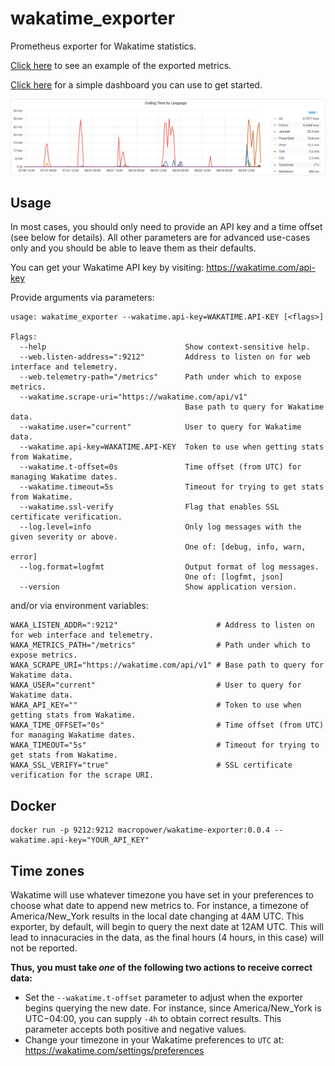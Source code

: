 # wakatime_exporter

Prometheus exporter for Wakatime statistics.

[Click here](METRICS.md) to see an example of the exported metrics.

[Click here](https://grafana.com/grafana/dashboards/12790) for a simple dashboard you can use to get started.

<a href="#"><img src="example.png"></a>

## Usage

In most cases, you should only need to provide an API key and a time offset (see below for details).
All other parameters are for advanced use-cases only and you should be able to leave them as their defaults.

You can get your Wakatime API key by visiting: https://wakatime.com/api-key

Provide arguments via parameters:

```text
usage: wakatime_exporter --wakatime.api-key=WAKATIME.API-KEY [<flags>]

Flags:
  --help                               Show context-sensitive help.
  --web.listen-address=":9212"         Address to listen on for web interface and telemetry.
  --web.telemetry-path="/metrics"      Path under which to expose metrics.
  --wakatime.scrape-uri="https://wakatime.com/api/v1"
                                       Base path to query for Wakatime data.
  --wakatime.user="current"            User to query for Wakatime data.
  --wakatime.api-key=WAKATIME.API-KEY  Token to use when getting stats from Wakatime.
  --wakatime.t-offset=0s               Time offset (from UTC) for managing Wakatime dates.
  --wakatime.timeout=5s                Timeout for trying to get stats from Wakatime.
  --wakatime.ssl-verify                Flag that enables SSL certificate verification.
  --log.level=info                     Only log messages with the given severity or above.
                                       One of: [debug, info, warn, error]
  --log.format=logfmt                  Output format of log messages.
                                       One of: [logfmt, json]
  --version                            Show application version.
```

and/or via environment variables:

```
WAKA_LISTEN_ADDR=":9212"                      # Address to listen on for web interface and telemetry.
WAKA_METRICS_PATH="/metrics"                  # Path under which to expose metrics.
WAKA_SCRAPE_URI="https://wakatime.com/api/v1" # Base path to query for Wakatime data.
WAKA_USER="current"                           # User to query for Wakatime data.
WAKA_API_KEY=""                               # Token to use when getting stats from Wakatime.
WAKA_TIME_OFFSET="0s"                         # Time offset (from UTC) for managing Wakatime dates.
WAKA_TIMEOUT="5s"                             # Timeout for trying to get stats from Wakatime.
WAKA_SSL_VERIFY="true"                        # SSL certificate verification for the scrape URI.
```

## Docker

```shell
docker run -p 9212:9212 macropower/wakatime-exporter:0.0.4 --wakatime.api-key="YOUR_API_KEY"
```

## Time zones

Wakatime will use whatever timezone you have set in your preferences to choose what date to append new metrics to. For instance, a timezone of America/New_York results in the local date changing at 4AM UTC. This exporter, by default, will begin to query the next date at 12AM UTC. This will lead to innacuracies in the data, as the final hours (4 hours, in this case) will not be reported.

**Thus, you must take _one_ of the following two actions to receive correct data:**

- Set the `--wakatime.t-offset` parameter to adjust when the exporter begins querying the new date. For instance, since America/New_York is UTC−04:00, you can supply `-4h` to obtain correct results. This parameter accepts both positive and negative values.
- Change your timezone in your Wakatime preferences to `UTC` at: https://wakatime.com/settings/preferences
